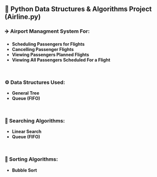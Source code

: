 ## 🐍 Python Data Structures & Algorithms Project (Airline.py)
### ✈️ Airport Managment System For:
- **Scheduling Passengers for Flights**
- **Cancelling Passenger Flights**
- **Viewing Passengers Planned Flights**
- **Viewing All Passengers Scheduled For a Flight**
<br>

### ⚙️ Data Structures Used:
- **General Tree**
- **Queue (FIFO)**
<br>

### 🔬 Searching Algorithms:
- **Linear Search**
- **Queue (FIFO)**
<br>

### 🔬 Sorting Algorithms:
- **Bubble Sort**
